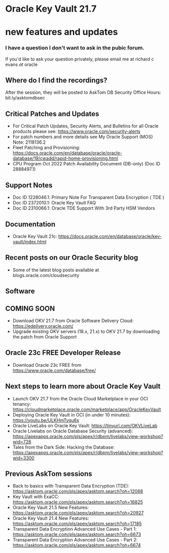 # Oracle Key Vault 21.7 
# new features and updates

### I have a question I don't want to ask in the pubic forum. 

If you'd like to ask your question privately, please email me at richard c evans _at_ oracle 

## Where do I find the recordings? 

After the session, they will be posted to AskTom DB Security Office Hours: bit.ly/asktomdbsec

## Critical Patches and Updates

- For Critical Patch Updates, Security Alerts, and Bulletins for all Oracle products please see: https://www.oracle.com/security-alerts
- For patch numbers and more details see My Oracle Support (MOS) Note: 2118136.2 
- Fleet Patching and Provisioning: https://docs.oracle.com/en/database/oracle/oracle-database/19/cwadd/rapid-home-provisioning.html
- CPU Program Oct 2022 Patch Availability Document (DB-only) (Doc ID 2888497.1)	

## Support Notes

- Doc ID 1228046.1: Primary Note For Transparent Data Encryption ( TDE )
- Doc ID 2372010.1: Oracle Key Vault FAQ
- Doc ID 2310066.1: Oracle TDE Support With 3rd Party HSM Vendors

## Documentation 

- Oracle Key Vault 21c: https://docs.oracle.com/en/database/oracle/key-vault/index.html

## Recent posts on our Oracle Security blog

- Some of the latest blog posts available at blogs.oracle.com/cloudsecurity

## Software 

## COMING SOON

- Download OKV 21.7 from Oracle Software Delivery Cloud: https://edelivery.oracle.com/
- Upgrade existing OKV servers (18.x, 21.x) to OKV 21.7 by downloading the patch from Oracle Support

## Oracle 23c FREE Developer Release

- Download Oracle 23c FREE from https://www.oracle.com/database/free/

## Next steps to learn more about Oracle Key Vault 

- Launch OKV 21.7 from the Oracle Cloud Marketplace in your OCI tenancy: https://cloudmarketplace.oracle.com/marketplace/app/OracleKeyVault
- Deploying Oracle Key Vault in OCI (in under 10 minutes): https://youtu.be/ULKHmTyqu6s
- Oracle LiveLabs on Oracle Key Vault: https://tinyurl.com/OKVLiveLab
- Oracle Livelabs on Oracle Database Security (advanced): https://apexapps.oracle.com/pls/apex/r/dbpm/livelabs/view-workshop?wid=726
- Tales from the Dark Side: Hacking the Database: https://apexapps.oracle.com/pls/apex/r/dbpm/livelabs/view-workshop?wid=3300

## Previous AskTom sessions

- Back to basics with Transparent Data Encryption (TDE): https://asktom.oracle.com/pls/apex/asktom.search?oh=12068
- Key Vault with ExaCC: https://asktom.oracle.com/pls/apex/asktom.search?oh=16825
- Oracle Key Vault 21.5 New Features: https://asktom.oracle.com/pls/apex/asktom.search?oh=20927
- Oracle Key Vault 21.4 New Features: https://asktom.oracle.com/pls/apex/asktom.search?oh=17185
- Transparent Data Encryption Advanced Use Cases - Part 1: https://asktom.oracle.com/pls/apex/asktom.search?oh=6673
- Transparent Data Encryption Advanced Use Cases - Part 2: https://asktom.oracle.com/pls/apex/asktom.search?oh=6674

